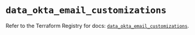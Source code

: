 # `data_okta_email_customizations`

Refer to the Terraform Registry for docs: [`data_okta_email_customizations`](https://registry.terraform.io/providers/okta/okta/4.11.1/docs/data-sources/email_customizations).
